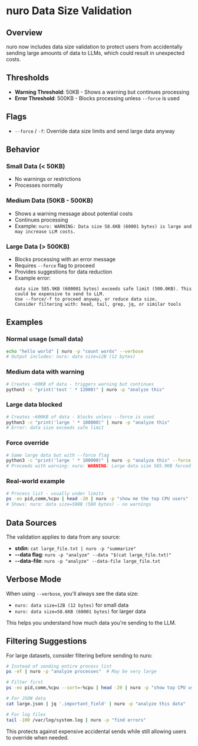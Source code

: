 # nuro Data Size Validation

## Overview

nuro now includes data size validation to protect users from accidentally sending large amounts of data to LLMs, which could result in unexpected costs.

## Thresholds

- **Warning Threshold**: 50KB - Shows a warning but continues processing
- **Error Threshold**: 500KB - Blocks processing unless `--force` is used

## Flags

- `--force` / `-f`: Override data size limits and send large data anyway

## Behavior

### Small Data (< 50KB)
- No warnings or restrictions
- Processes normally

### Medium Data (50KB - 500KB)
- Shows a warning message about potential costs
- Continues processing
- Example: `nuro: WARNING: Data size 58.6KB (60001 bytes) is large and may increase LLM costs.`

### Large Data (> 500KB)
- Blocks processing with an error message
- Requires `--force` flag to proceed
- Provides suggestions for data reduction
- Example error:
  ```
  data size 585.9KB (600001 bytes) exceeds safe limit (500.0KB). This could be expensive to send to LLM.
  Use --force/-f to proceed anyway, or reduce data size.
  Consider filtering with: head, tail, grep, jq, or similar tools
  ```

## Examples

### Normal usage (small data)
```bash
echo "hello world" | nuro -p "count words" --verbose
# Output includes: nuro: data size=12B (12 bytes)
```

### Medium data with warning
```bash
# Creates ~60KB of data - triggers warning but continues
python3 -c "print('test ' * 12000)" | nuro -p "analyze this"
```

### Large data blocked
```bash
# Creates ~600KB of data - blocks unless --force is used
python3 -c "print('large ' * 100000)" | nuro -p "analyze this"
# Error: data size exceeds safe limit
```

### Force override
```bash
# Same large data but with --force flag
python3 -c "print('large ' * 100000)" | nuro -p "analyze this" --force
# Proceeds with warning: nuro: WARNING: Large data size 585.9KB forced with --force flag. This may be expensive.
```

### Real-world example
```bash
# Process list - usually under limits
ps -eo pid,comm,%cpu | head -20 | nuro -p "show me the top CPU users" --verbose
# Shows: nuro: data size=580B (580 bytes) - no warnings
```

## Data Sources

The validation applies to data from any source:
- **stdin**: `cat large_file.txt | nuro -p "summarize"`
- **--data flag**: `nuro -p "analyze" --data "$(cat large_file.txt)"`
- **--data-file**: `nuro -p "analyze" --data-file large_file.txt`

## Verbose Mode

When using `--verbose`, you'll always see the data size:
- `nuro: data size=12B (12 bytes)` for small data
- `nuro: data size=58.6KB (60001 bytes)` for larger data

This helps you understand how much data you're sending to the LLM.

## Filtering Suggestions

For large datasets, consider filtering before sending to nuro:

```bash
# Instead of sending entire process list
ps -ef | nuro -p "analyze processes"  # May be very large

# Filter first
ps -eo pid,comm,%cpu --sort=-%cpu | head -20 | nuro -p "show top CPU users"

# For JSON data
cat large.json | jq '.important_field' | nuro -p "analyze this data"

# For log files  
tail -100 /var/log/system.log | nuro -p "find errors"
```

This protects against expensive accidental sends while still allowing users to override when needed.